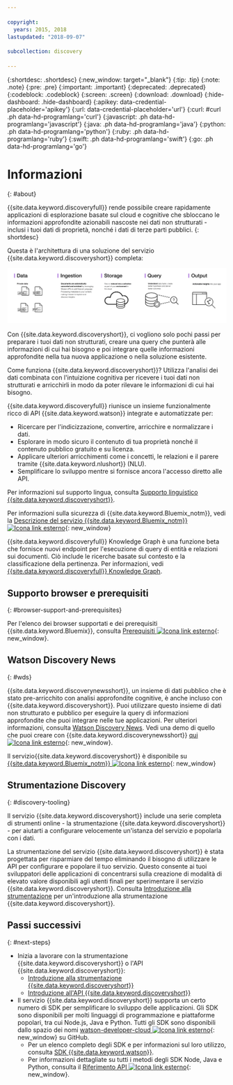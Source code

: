```yaml
---

copyright:
  years: 2015, 2018
lastupdated: "2018-09-07"

subcollection: discovery

---
```


{:shortdesc: .shortdesc}
{:new_window: target="_blank"}
{:tip: .tip}
{:note: .note}
{:pre: .pre}
{:important: .important}
{:deprecated: .deprecated}
{:codeblock: .codeblock}
{:screen: .screen}
{:download: .download}
{:hide-dashboard: .hide-dashboard}
{:apikey: data-credential-placeholder='apikey'} 
{:url: data-credential-placeholder='url'}
{:curl: #curl .ph data-hd-programlang='curl'}
{:javascript: .ph data-hd-programlang='javascript'}
{:java: .ph data-hd-programlang='java'}
{:python: .ph data-hd-programlang='python'}
{:ruby: .ph data-hd-programlang='ruby'}
{:swift: .ph data-hd-programlang='swift'}
{:go: .ph data-hd-programlang='go'}

# Informazioni
{: #about}

{{site.data.keyword.discoveryfull}} rende possibile creare rapidamente applicazioni di esplorazione basate sul cloud e cognitive che sbloccano le informazioni approfondite azionabili nascoste nei dati non strutturati - inclusi i tuoi dati di proprietà, nonché i dati di terze parti pubblici.
{: shortdesc}

Questa è l'architettura di una soluzione del servizio {{site.data.keyword.discoveryshort}} completa:

![Diagramma architettura di Discovery](images/discovery-flow.png)

Con {{site.data.keyword.discoveryshort}}, ci vogliono solo pochi passi per preparare i tuoi dati non strutturati, creare una query che punterà alle informazioni di cui hai bisogno e poi integrare quelle informazioni approfondite nella tua nuova applicazione o nella soluzione esistente.

Come funziona {{site.data.keyword.discoveryshort}}? Utilizza l'analisi dei dati combinata con l'intuizione cognitiva per ricevere i tuoi dati non strutturati e arricchirli in modo da poter rilevare le informazioni di cui hai bisogno.

{{site.data.keyword.discoveryfull}} riunisce un insieme funzionalmente ricco di API {{site.data.keyword.watson}} integrate e automatizzate per:

- Ricercare per l'indicizzazione, convertire, arricchire e normalizzare i dati.
- Esplorare in modo sicuro il contenuto di tua proprietà nonché il contenuto pubblico gratuito e su licenza.
- Applicare ulteriori arricchimenti come i concetti, le relazioni e il parere tramite {{site.data.keyword.nlushort}} (NLU).
- Semplificare lo sviluppo mentre si fornisce ancora l'accesso diretto alle API.

Per informazioni sul supporto lingua, consulta [Supporto linguistico {{site.data.keyword.discoveryshort}}](/docs/services/discovery?topic=discovery-language-support#language-support).

Per informazioni sulla sicurezza di {{site.data.keyword.Bluemix_notm}}, vedi la [Descrizione del servizio {{site.data.keyword.Bluemix_notm}} ![Icona link esterno](../../icons/launch-glyph.svg "Icona link esterno")](https://www.ibm.com/software/sla/sladb.nsf/searchsaas/?searchview&searchorder=4&searchmax=0&query=%28IBM+Cloud+Service+description%29){: new_window}

{{site.data.keyword.discoveryfull}} Knowledge Graph è una funzione beta che fornisce nuovi endpoint per l'esecuzione di query di entità e relazioni sui documenti. Ciò include le ricerche basate sul contesto e la classificazione della pertinenza. Per informazioni, vedi [{{site.data.keyword.discoveryfull}} Knowledge Graph](/docs/services/discovery?topic=discovery-kg#kg).

## Supporto browser e prerequisiti
{: #browser-support-and-prerequisites}

Per l'elenco dei browser supportati e dei prerequisiti {{site.data.keyword.Bluemix}}, consulta [Prerequisiti ![Icona link esterno](../../icons/launch-glyph.svg "Icona link esterno")](https://cloud.ibm.com/docs/overview/prereqs.html#prereqs){: new_window}.

## Watson Discovery News
{: #wds}

{{site.data.keyword.discoverynewsshort}}, un insieme di dati pubblico che è stato pre-arricchito con analisi approfondite cognitive, è anche incluso con {{site.data.keyword.discoveryshort}}. Puoi utilizzare questo insieme di dati non strutturato e pubblico per eseguire la query di informazioni approfondite che puoi integrare nelle tue applicazioni. Per ulteriori informazioni, consulta [Watson Discovery News](/docs/services/discovery?topic=discovery-watson-discovery-news#watson-discovery-news). Vedi una demo di quello che puoi creare con {{site.data.keyword.discoverynewsshort}} [qui![Icona link esterno](../../icons/launch-glyph.svg "Icona link esterno")](https://discovery-news-demo.ng.bluemix.net/){: new_window}.

Il servizio{{site.data.keyword.discoveryshort}} è disponibile su [{{site.data.keyword.Bluemix_notm}} ![Icona link esterno](../../icons/launch-glyph.svg "Icona link esterno")](https://{DomainName}/catalog/services/discovery){: new_window}

## Strumentazione Discovery
{: #discovery-tooling}

Il servizio {{site.data.keyword.discoveryshort}} include una serie completa di strumenti online - la strumentazione {{site.data.keyword.discoveryshort}} - per aiutarti a configurare velocemente un'istanza del servizio e popolarla con i dati.

La strumentazione del servizio {{site.data.keyword.discoveryshort}} è stata progettata per risparmiare del tempo eliminando il bisogno di utilizzare le API per configurare e popolare il tuo servizio. Questo consente ai tuoi sviluppatori delle applicazioni di concentrarsi sulla creazione di modalità di elevato valore disponibili agli utenti finali per sperimentare il servizio {{site.data.keyword.discoveryshort}}. Consulta [Introduzione alla strumentazione](/docs/services/discovery?topic=discovery-getting-started#getting-started) per un'introduzione alla strumentazione {{site.data.keyword.discoveryshort}}.


## Passi successivi
{: #next-steps}

- Inizia a lavorare con la strumentazione {{site.data.keyword.discoveryshort}} o l'API {{site.data.keyword.discoveryshort}}:
    - [Introduzione alla strumentazione {{site.data.keyword.discoveryshort}}](/docs/services/discovery?topic=discovery-getting-started#getting-started)
    - [Introduzione all'API {{site.data.keyword.discoveryshort}}](/docs/services/discovery?topic=discovery-gs-api#gs-api)
- Il servizio {{site.data.keyword.discoveryshort}} supporta un certo numero di SDK per semplificare lo sviluppo delle applicazioni. Gli SDK sono disponibili per molti linguaggi di programmazione e piattaforme popolari, tra cui Node.js, Java e Python. Tutti gli SDK sono disponibili dallo spazio dei nomi [watson-developer-cloud ![Icona link esterno](../../icons/launch-glyph.svg "Icona link esterno")](https://github.com/watson-developer-cloud){: new_window} su GitHub.
    - Per un elenco completo degli SDK e per informazioni sul loro utilizzo, consulta [SDK {{site.data.keyword.watson}}](https://cloud.ibm.com/docs/services/watson/getting-started-sdks.html#sdks).
    - Per informazioni dettagliate su tutti i metodi degli SDK Node, Java e Python, consulta il [Riferimento API ![Icona link esterno](../../icons/launch-glyph.svg "Icona link esterno")](https://{DomainName}/apidocs/discovery){: new_window}.
